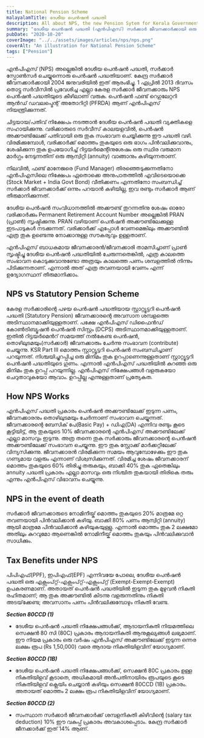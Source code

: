 ```yaml
---
title: National Pension Scheme
malayalamTitle: ദേശീയ പെൻഷൻ പദ്ധതി
description: All about NPS, the new Pension Sytem for Kerala Government Service Members.
summary: "ദേശീയ പെൻഷൻ പദ്ധതി (എൻ‌പി‌എസ്) സർക്കാർ ജീവനക്കാർക്കായി ഒരു ഫലപ്രദമായ വിരമിക്കൽ ആസൂത്രണ ഉപകരണമാണ്. എൻ‌പി‌എസ് പരമ്പരാഗത പെൻഷൻ പദ്ധതികളിൽ നിന്ന് വ്യത്യസ്തമാണ്, ഇത് നിങ്ങളുടെ നിക്ഷേപത്തെ ആശ്രയിച്ചുള്ള ഒരു പെൻഷൻ നൽകുന്നു. ഈ പദ്ധതിയേക്കുറിച്ചു കൂടുതൽ മനസിലാക്കാൻ ഈ ലേഖനം സഹായിക്കും."
pubDate: "2020-10-20"
coverImage: "../../assets/images/articles/nps/nps.png"
coverAlt: "An illustration for National Pension Scheme"
tags: ["Pension"]
---
```


എൻ‌പി‌എസ് (NPS) അല്ലെങ്കിൽ ദേശീയ പെൻഷൻ പദ്ധതി, സർക്കാർ സ്പോൺസർ ചെയ്യുന്നൊരു പെൻഷൻ പദ്ധതിയാണ്. കേന്ദ്ര സർക്കാർ ജീവനക്കാർക്കായി 2004 ജനുവരിയിൽ ഇത് ആരംഭിച്ചു. 1 ഏപ്രിൽ 2013 ദിവസം തൊട്ടു സർവീസിൽ പ്രവേശിച്ച എല്ലാ കേരള സർക്കാർ ജീവനക്കാരും NPS പെൻഷൻ പദ്ധതിയുടെ കീഴിലാണ് വരുക. പെൻഷൻ ഫണ്ട് റെഗുലേറ്ററി ആൻഡ് ഡവലപ്മെന്റ് അതോറിറ്റി (PFRDA) ആണ് എൻ‌പി‌എസ് നിയന്ത്രിക്കുന്നത്.

ചിട്ടയായ/പതിവ് നിക്ഷേപം നടത്താൻ ദേശീയ പെൻഷൻ പദ്ധതി വ്യക്തികളെ സഹായിക്കുന്നു. വരിക്കാരുടെ സർവീസ് കാലയളവിൽ, പെൻഷൻ അക്കൗണ്ടിലേക്ക് പതിവായി ഒരു തുക സംഭാവന ചെയ്യിക്കുന്നു ഈ പദ്ധതി വഴി. വിരമിക്കുമ്പോൾ, വരിക്കാർക്ക് മൊത്തം തുകയുടെ ഒരു ഭാഗം പിൻവലിക്കുവാനും, ശേഷിക്കുന്ന തുക ഉപയോഗിച്ച് റിട്ടയർമെന്റിനുശേഷം ഒരു സ്ഥിര വരുമാന മാർഗ്ഗം നേടുന്നതിന് ഒരു ആന്വിറ്റി (annuity) വാങ്ങാനും കഴിയുന്നതാണ്.

നിലവിൽ, ഫണ്ട് മാനേജരെ (Fund Manager) തിരഞ്ഞെടുക്കുന്നതിനോ എൻ‌പി‌എസിലെ നിക്ഷേപം ഏതൊക്കെ അനുപാതത്തിൽ എവിടെയൊക്കെ (Stock Market + India Govt Bond) വീതിക്കണം എന്നതിനോ സംബന്ധിച്ച് സർക്കാർ ജീവനക്കാർക്ക് ഒന്നും പറയാൻ കഴിയില്ല, ഇവ രണ്ടും സർക്കാർ ആണ് തീരുമാനിക്കുന്നത്.

ദേശീയ പെൻഷൻ സംവിധാനത്തിൽ അക്കൗണ്ട് തുറന്നതിനു ശേഷം ഓരോ വരിക്കാർക്കും Permanent Retirement Account Number അല്ലെങ്കിൽ PRAN (പ്രാൺ) സൃഷ്ടിക്കുന്നു. PRAN വഴിയാണ് പെൻഷൻ അക്കൗണ്ടിലേക്കുള്ള ഇടപാടുകൾ നടക്കുന്നത്. വരിക്കാർക്ക് എപ്പോൾ വേണമെങ്കിലും അക്കൗണ്ടിൽ എത്ര തുക ഉണ്ടെന്നു നോക്കാനുള്ള സൗകര്യവും ഉള്ളതാണ്.

എൻപിഎസ് ബാധകമായ ജീവനക്കാരൻ/ജീവനക്കാരി താമസിച്ചാണ് പ്രാൺ സൃഷ്ടിച്ചു ദേശീയ പെൻഷൻ പദ്ധതിയിൽ ചേരുന്നതെങ്കിൽ, എത്ര കാലത്തെ സംഭാവന കൊടുക്കുവാനുണ്ടോ അത്രയും കാലത്തെ പണം ശമ്പളത്തിൽ നിന്നും പിടിക്കുന്നതാണ്. എന്നാൽ അത് എത്ര തവണയായി വേണം എന്ന് ഉദ്യോഗസ്ഥന് തീരുമാനിക്കാം.

## NPS vs Statutory Pension Scheme

കേരള സർക്കാരിന്റെ പഴയ പെൻഷൻ പദ്ധതിയായ സ്റ്റാറ്റ്യൂട്ടറി പെൻഷൻ പദ്ധതി (Statutory Pension) ജീവനക്കാരന്റെ അവസാന ശമ്പളത്തെ അടിസ്ഥാനമാക്കിയുള്ളതാണ്. പക്ഷേ എൻ‌പി‌എസ് ഡിഫൈൻ‌ഡ് കോൺ‌ട്രിബ്യൂഷൻ പെൻ‌ഷൻ സിസ്റ്റം (DCPS) അടിസ്ഥാനമാക്കിയുള്ളതാണ്. ഇതിൽ റിട്ടയർമെൻറ് സമയത്ത് നൽകേണ്ട പെൻഷൻ, തൊഴിലുടമയും(സർക്കാർ) ജീവനക്കാരും ചേർന്നു സംഭാവന (contribute) ചെയ്യുന്നു. KSR Part III മൊത്തം സ്റ്റാറ്റ്യൂട്ടറി പെൻഷൻ സംബന്ധിച്ചാണ് പറയുന്നത്. നിശ്ചയിച്ചുറപ്പിച്ച ഒരു മിനിമം തുക ഉറപ്പാണെന്നുള്ളതാണ് സ്റ്റാറ്റ്യൂട്ടറി പെൻഷൻ പദ്ധതിയുടെ ഗുണം. എന്നാൽ എൻപിഎസ് പദ്ധതിയിൽ കുറഞ്ഞ ഒരു മിനിമം തുക ഉറപ്പ് പറയുന്നില്ല. എൻപിഎസ് നിക്ഷേപങ്ങൾ വളരുകയോ ചെറുതാവുകയോ ആവാം. ഉറപ്പില്ല എന്നുള്ളതാണ് പ്രത്യേകത.

## How NPS Works

എൻപിഎസ് പദ്ധതി പ്രകാരം പെൻഷൻ അക്കൗണ്ടിലേക്ക് ഇടുന്ന പണം, ജീവനക്കാരനും തൊഴിലുടമയും ചേർന്നാണ് സംഭാവന ചെയ്യുന്നത്. ജീവനക്കാരന്റെ ബേസിക് പേ(Basic Pay) + ഡി‌എ(DA) എന്നിവ രണ്ടും കൂടെ കൂട്ടിയിട്ട്, ആ തുകയുടെ 10% ജീവനക്കാരന്റെ എൻ‌പി‌എസ് അക്കൗണ്ടിലേക്ക് എല്ലാ മാസവും ഇടുന്നു. അത്ര തന്നെ തുക സർക്കാരും ജീവനക്കാരന്റെ പെൻഷൻ അക്കൗണ്ടിലേക്ക് സംഭാവന ചെയ്യുന്നു. ഈ തുക സ്റ്റോക്ക് മാർക്കറ്റിലേക്ക് വിന്യസിക്കുന്നു. ജീവനക്കാരൻ വിരമിക്കുന്ന സമയം ആവുമ്പോഴേക്കും ഈ തുക ഗണ്യമായ വളരും എന്നാണ് വിശ്വസിക്കുന്നത്. വിരമിച്ച ശേഷം ജീവനക്കാരന് മൊത്തം തുകയുടെ 60% തിരിച്ചു തരുകയും, ബാക്കി 40% തുക ഏതെങ്കിലും annuity പദ്ധതി പ്രകാരം എല്ലാ മാസവും ഒരു നിശ്ചിത തുകയായി തിരികെ തരും എന്നും എൻപിഎസ് വിഭാവനം ചെയ്യുന്നു.

## NPS in the event of death

സർക്കാർ ജീവനക്കാരുടെ നോമിനീയ്ക് മൊത്തം തുകയുടെ 20% മാത്രമേ ഒറ്റ തവണയായി പിൻവലിക്കാൻ കഴിയു. ബാക്കി 80% പണം ആന്വിറ്റി (annuity) ആയി മാത്രമേ പിൻവലിക്കാൻ കഴിയുകയുള്ളു. എന്നാൽ മൊത്തം തുക 2 ലക്ഷമോ അതിലും കുറവുമോ ആണെങ്കിൽ നോമിനീയ്ക് മൊത്തം തുകയും പിൻവലിക്കുവാൻ സാധിക്കും.

## Tax Benefits under NPS

പി‌പി‌എഫ്(PPF), ഇ‌പി‌എഫ്(EPF) എന്നിവയേ പോലെ, ദേശീയ പെൻഷൻ പദ്ധതി ഒരു എക്സംപ്റ്റ്-എക്സംപ്റ്റ്-എക്സംപ്റ്റ് (Exempt-Exempt-Exempt) ഉപകരണമാണ്.
അതായത് പെൻഷൻ പദ്ധതിയിൽ ഇടുന്ന തുക മുഴുവൻ നികുതി രഹിതമാണ്‌; ആ തുക അക്കൗണ്ടിൽ കിടന്നു വളരുന്നതിനും നികുതി അടയ്‌ക്കേണ്ട; അവസാനം പണം പിൻവലിക്കുമ്പോഴും നികുതി വേണ്ട.

**_Section 80CCD (1)_**

-   ദേശീയ പെൻഷൻ പദ്ധതി നിക്ഷേപങ്ങൾക്ക്, ആദായനികുതി നിയമത്തിലെ സെക്ഷൻ 80 സി (80C) പ്രകാരം ആദായനികുതി ആനുകൂല്യങ്ങൾ ലഭ്യമാണ്. ഈ നിയമ പ്രകാരം ഒരു വർഷം എൻപിഎസ് അക്കൗണ്ടിലേക്ക് ഇടുന്ന ഒന്നര ലക്ഷം രൂപ (Rs 1,50,000) വരെ ആദായ നികുതിയിളവിന് യോഗ്യമാണ്.

**_Section 80CCD (1B)_**

-   ദേശീയ പെൻഷൻ പദ്ധതി നിക്ഷേപങ്ങൾക്ക്, സെക്ഷൻ 80C പ്രകാരം ഉള്ള നികുതിയിളവ് കൂടാതെ, അധികമായി അൻപതിനായിരം രൂപയുടെ കൂടെ നികുതിയിളവ് ക്ലെയിം ചെയ്യാൻ കഴിയും സെക്ഷൻ 80CCD (1B) പ്രകാരം. അതായത് മൊത്തം 2 ലക്ഷം രൂപ നികുതിയിളവിന് യോഗ്യമാണ്.

**_Section 80CCD (2)_**

-   സംസ്ഥാന സർക്കാർ ജീവനക്കാർക്ക് ശമ്പളനികുതി കിഴിവിന്റെ (salary tax deduction) 10% ഈ വകുപ്പ് പ്രകാരം അവകാശപ്പെടാം. കേന്ദ്ര സർക്കാർ ജീനക്കാർക്ക് ഇത് 14% ആണ്.
